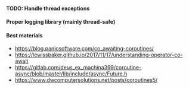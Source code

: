 #### TODO: Handle thread exceptions
#### Proper logging library (mainly thread-safe)

#### Best materials
- https://blog.panicsoftware.com/co_awaiting-coroutines/
- https://lewissbaker.github.io/2017/11/17/understanding-operator-co-await
- https://gitlab.com/deus_ex_machina399/coroutine-async/blob/master/lib/include/async/Future.h
- https://www.dwcomputersolutions.net/posts/coroutines5/





